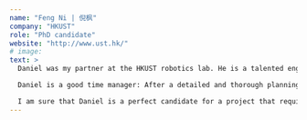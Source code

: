 ```yaml
---
name: "Feng Ni | 倪枫"
company: "HKUST"
role: "PhD candidate"
website: "http://www.ust.hk/"
# image: 
text: >
  Daniel was my partner at the HKUST robotics lab. He is a talented engineer and very helpful as a team member. He is able to quickly validate an idea and learn any necessary skill to execute it. He has a wide and solid skillset and broad vision. He has worked with leading edge scientists in robotics and with his contribution, our team published a paper in ICRA 2015.

  Daniel is a good time manager: After a detailed and thorough planning, he delivers results in time and does not rush at the expense of quality. He always keeps a positive mood; therefore, working with him is quite an amazing experience. Besides his work in my lab, he engaged with the local community of Makers, exchanging ideas and offering help within his skillset.

  I am sure that Daniel is a perfect candidate for a project that requires careful design and quick prototyping. His strong hands-on skills, theoretical background and analytical thinking will ensure a successful outcome.
---
```

